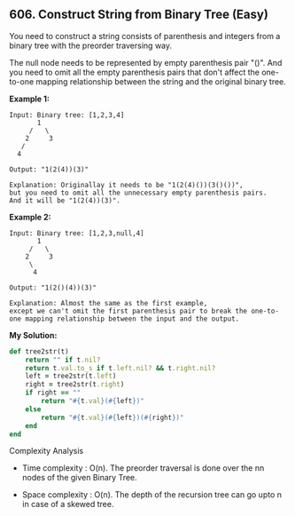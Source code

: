 ## 606. Construct String from Binary Tree (Easy)
You need to construct a string consists of parenthesis and integers from a binary tree with the preorder traversing way.

The null node needs to be represented by empty parenthesis pair "()". And you need to omit all the empty parenthesis pairs that don't affect the one-to-one mapping relationship between the string and the original binary tree.

__Example 1:__
```
Input: Binary tree: [1,2,3,4]
       1
     /   \
    2     3
   /    
  4     

Output: "1(2(4))(3)"

Explanation: Originallay it needs to be "1(2(4)())(3()())",
but you need to omit all the unnecessary empty parenthesis pairs.
And it will be "1(2(4))(3)".
```
__Example 2:__
```
Input: Binary tree: [1,2,3,null,4]
       1
     /   \
    2     3
     \  
      4

Output: "1(2()(4))(3)"

Explanation: Almost the same as the first example,
except we can't omit the first parenthesis pair to break the one-to-one mapping relationship between the input and the output.
```

__My Solution:__
```ruby
def tree2str(t)
    return "" if t.nil?
    return t.val.to_s if t.left.nil? && t.right.nil?
    left = tree2str(t.left)
    right = tree2str(t.right)
    if right == ""
        return "#{t.val}(#{left})"
    else
        return "#{t.val}(#{left})(#{right})"
    end
end
```

Complexity Analysis

- Time complexity : O(n). The preorder traversal is done over the nn nodes of the given Binary Tree.

- Space complexity : O(n). The depth of the recursion tree can go upto n in case of a skewed tree.
